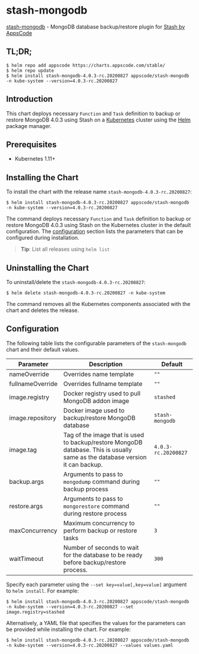 # stash-mongodb

[stash-mongodb](https://github.com/stashed/mongodb) - MongoDB database backup/restore plugin for [Stash by AppsCode](https://stash.run)

## TL;DR;

```console
$ helm repo add appscode https://charts.appscode.com/stable/
$ helm repo update
$ helm install stash-mongodb-4.0.3-rc.20200827 appscode/stash-mongodb -n kube-system --version=4.0.3-rc.20200827
```

## Introduction

This chart deploys necessary `Function` and `Task` definition to backup or restore MongoDB 4.0.3 using Stash on a [Kubernetes](http://kubernetes.io) cluster using the [Helm](https://helm.sh) package manager.

## Prerequisites

- Kubernetes 1.11+

## Installing the Chart

To install the chart with the release name `stash-mongodb-4.0.3-rc.20200827`:

```console
$ helm install stash-mongodb-4.0.3-rc.20200827 appscode/stash-mongodb -n kube-system --version=4.0.3-rc.20200827
```

The command deploys necessary `Function` and `Task` definition to backup or restore MongoDB 4.0.3 using Stash on the Kubernetes cluster in the default configuration. The [configuration](#configuration) section lists the parameters that can be configured during installation.

> **Tip**: List all releases using `helm list`

## Uninstalling the Chart

To uninstall/delete the `stash-mongodb-4.0.3-rc.20200827`:

```console
$ helm delete stash-mongodb-4.0.3-rc.20200827 -n kube-system
```

The command removes all the Kubernetes components associated with the chart and deletes the release.

## Configuration

The following table lists the configurable parameters of the `stash-mongodb` chart and their default values.

|    Parameter     |                                                          Description                                                          |       Default       |
|------------------|-------------------------------------------------------------------------------------------------------------------------------|---------------------|
| nameOverride     | Overrides name template                                                                                                       | `""`                |
| fullnameOverride | Overrides fullname template                                                                                                   | `""`                |
| image.registry   | Docker registry used to pull MongoDB addon image                                                                              | `stashed`           |
| image.repository | Docker image used to backup/restore MongoDB database                                                                          | `stash-mongodb`     |
| image.tag        | Tag of the image that is used to backup/restore MongoDB database. This is usually same as the database version it can backup. | `4.0.3-rc.20200827` |
| backup.args      | Arguments to pass to `mongodump` command during backup process                                                                | `""`                |
| restore.args     | Arguments to pass to `mongorestore` command during restore process                                                            | `""`                |
| maxConcurrency   | Maximum concurrency to perform backup or restore tasks                                                                        | `3`                 |
| waitTimeout      | Number of seconds to wait for the database to be ready before backup/restore process.                                         | `300`               |


Specify each parameter using the `--set key=value[,key=value]` argument to `helm install`. For example:

```console
$ helm install stash-mongodb-4.0.3-rc.20200827 appscode/stash-mongodb -n kube-system --version=4.0.3-rc.20200827 --set image.registry=stashed
```

Alternatively, a YAML file that specifies the values for the parameters can be provided while
installing the chart. For example:

```console
$ helm install stash-mongodb-4.0.3-rc.20200827 appscode/stash-mongodb -n kube-system --version=4.0.3-rc.20200827 --values values.yaml
```
